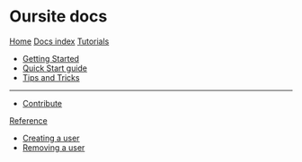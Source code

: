# Oursite docs

[Home](https://object.net/)
[Docs index](/mdwiki)
[Tutorials]()

 * [Getting Started](tut_getting_started.md)
 * [Quick Start guide](tut_quick_start_guide.md)
 * [Tips and Tricks](tut_tips_and_tricks.md)
 - - - -
 * [Contribute](tut_contribute.md)


[Reference]()

 * [Creating a user](ref_create.md)
 * [Removing a user](ref_remove.md)
